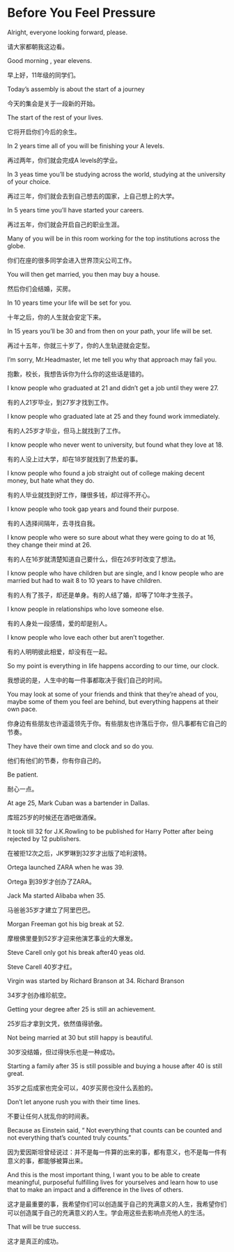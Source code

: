 
# Before You Feel Pressure

Alright, everyone looking forward, please.

请大家都朝我这边看。

Good morning , year elevens.

早上好，11年级的同学们。

Today’s assembly is about the start of a journey

今天的集会是关于一段新的开始。

The start of the rest of your lives.

它将开启你们今后的余生。

In 2 years time all of you will be finishing your A levels.

再过两年，你们就会完成A levels的学业。

In 3 yeas time you’ll be studying across the world, studying at the university of your choice.

再过三年，你们就会去到自己想去的国家，上自己想上的大学。

In 5 years time you’ll have started your careers.

再过五年，你们就会开启自己的职业生涯。

Many of you will be in this room working for the top institutions across the globe.

你们在座的很多同学会进入世界顶尖公司工作。

You will then get married, you then may buy a house.

然后你们会结婚，买房。

In 10 years time your life will be set for you.

十年之后，你的人生就会安定下来。

In 15 years you’ll be 30 and from then on your path, your life will be set.

再过十五年，你就三十岁了，你的人生轨迹就会定型。

I’m sorry, Mr.Headmaster, let me tell you why that approach may fail you.

抱歉，校长，我想告诉你为什么你的这些话是错的。

I know people who graduated at 21 and didn’t get a job until they were 27.

有的人21岁毕业，到27岁才找到工作。

I know people who graduated late at 25 and they found work immediately.

有的人25岁才毕业，但马上就找到了工作。

I know people who never went to university, but found what they love at 18.

有的人没上过大学，却在18岁就找到了热爱的事。

I know people who found a job straight out of college making decent money, but hate what they do.

有的人毕业就找到好工作，赚很多钱，却过得不开心。

I know people who took gap years and found their purpose.

有的人选择间隔年，去寻找自我。

I know people who were so sure about what they were going to do at 16, they change their mind at 26.

有的人在16岁就清楚知道自己要什么，但在26岁时改变了想法。

I know people who have children but are single, and I know people who are married but had to wait 8 to 10 years to have children.

有的人有了孩子，却还是单身。有的人结了婚，却等了10年才生孩子。

I know people in relationships who love someone else.

有的人身处一段感情，爱的却是别人。

I know people who love each other but aren’t together.

有的人明明彼此相爱，却没有在一起。

So my point is everything in life happens according to our time, our clock.

我想说的是，人生中的每一件事都取决于我们自己的时间。

You may look at some of your friends and think that they’re ahead of you, maybe some of them you feel are behind, but everything happens at their own pace.

你身边有些朋友也许遥遥领先于你。有些朋友也许落后于你，但凡事都有它自己的节奏。

They have their own time and clock and so do you.

他们有他们的节奏，你有你自己的。

Be patient.

耐心一点。

At age 25, Mark Cuban was a bartender in Dallas.

库班25岁的时候还在酒吧做酒保。

It took till 32 for J.K.Rowling to be published for Harry Potter after being rejected by 12 publishers.

在被拒12次之后，JK罗琳到32岁才出版了哈利波特。

Ortega launched ZARA when he was 39.

Ortega 到39岁才创办了ZARA。

Jack Ma started Alibaba when 35.

马爸爸35岁才建立了阿里巴巴。

Morgan Freeman got his big break at 52.

摩根佛里曼到52岁才迎来他演艺事业的大爆发。

Steve Carell only got his break after40 yeas old.

Steve Carell 40岁才红。

Virgin was started by Richard Branson at 34. Richard Branson

34岁才创办维珍航空。

Getting your degree after 25 is still an achievement.

25岁后才拿到文凭，依然值得骄傲。

Not being married at 30 but still happy is beautiful.

30岁没结婚，但过得快乐也是一种成功。

Starting a family after 35 is still possible and buying a house after 40 is still great.

35岁之后成家也完全可以，40岁买房也没什么丢脸的。

Don’t let anyone rush you with their time lines.

不要让任何人扰乱你的时间表。

Because as Einstein said, “ Not everything that counts can be counted and not everything that’s counted truly counts.”

因为爱因斯坦曾经说过：并不是每一件算的出来的事，都有意义，也不是每一件有意义的事，都能够被算出来。

And this is the most important thing, I want you to be able to create meaningful, purposeful fulfilling lives for yourselves and learn how to use that to make an impact and a difference in the lives of others.

这才是最重要的事，我希望你们可以创造属于自己的充满意义的人生，我希望你们可以创造属于自己的充满意义的人生。学会用这些去影响点亮他人的生活。

That will be true success.

这才是真正的成功。